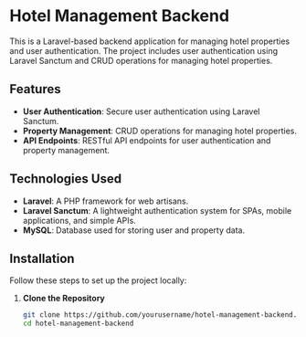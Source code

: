 # Hotel Management Backend

This is a Laravel-based backend application for managing hotel properties and user authentication. The project includes user authentication using Laravel Sanctum and CRUD operations for managing hotel properties.

## Features

- **User Authentication**: Secure user authentication using Laravel Sanctum.
- **Property Management**: CRUD operations for managing hotel properties.
- **API Endpoints**: RESTful API endpoints for user authentication and property management.

## Technologies Used

- **Laravel**: A PHP framework for web artisans.
- **Laravel Sanctum**: A lightweight authentication system for SPAs, mobile applications, and simple APIs.
- **MySQL**: Database used for storing user and property data.

## Installation

Follow these steps to set up the project locally:

1. **Clone the Repository**

   ```bash
   git clone https://github.com/yourusername/hotel-management-backend.git
   cd hotel-management-backend
